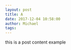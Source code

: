 ```yaml
---
layout: post
title: A
date: 2017-12-04 10:58:00
author: Michael
tags:
---
```


this is a post content example
